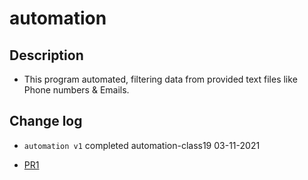 # automation

## Description

- This program automated, filtering data from provided text files like Phone numbers & Emails.

## Change log

- `automation v1`  completed automation-class19 03-11-2021


- [PR1](https://github.com/BasharTaamneh/automation/pull/1)